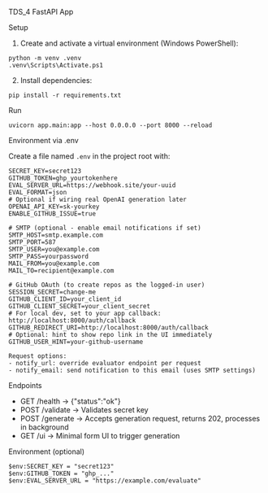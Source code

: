 TDS_4 FastAPI App

Setup

1) Create and activate a virtual environment (Windows PowerShell):
```
python -m venv .venv
.venv\Scripts\Activate.ps1
```

2) Install dependencies:
```
pip install -r requirements.txt
```

Run

```
uvicorn app.main:app --host 0.0.0.0 --port 8000 --reload
```

Environment via .env

Create a file named `.env` in the project root with:

```
SECRET_KEY=secret123
GITHUB_TOKEN=ghp_yourtokenhere
EVAL_SERVER_URL=https://webhook.site/your-uuid
EVAL_FORMAT=json
# Optional if wiring real OpenAI generation later
OPENAI_API_KEY=sk-yourkey
ENABLE_GITHUB_ISSUE=true

# SMTP (optional - enable email notifications if set)
SMTP_HOST=smtp.example.com
SMTP_PORT=587
SMTP_USER=you@example.com
SMTP_PASS=yourpassword
MAIL_FROM=you@example.com
MAIL_TO=recipient@example.com

# GitHub OAuth (to create repos as the logged-in user)
SESSION_SECRET=change-me
GITHUB_CLIENT_ID=your_client_id
GITHUB_CLIENT_SECRET=your_client_secret
# For local dev, set to your app callback: http://localhost:8000/auth/callback
GITHUB_REDIRECT_URI=http://localhost:8000/auth/callback
# Optional: hint to show repo link in the UI immediately
GITHUB_USER_HINT=your-github-username

Request options:
- notify_url: override evaluator endpoint per request
- notify_email: send notification to this email (uses SMTP settings)
```

Endpoints

- GET /health -> {"status":"ok"}
- POST /validate -> Validates secret key
 - POST /generate -> Accepts generation request, returns 202, processes in background
 - GET /ui -> Minimal form UI to trigger generation

Environment (optional)

```
$env:SECRET_KEY = "secret123"
$env:GITHUB_TOKEN = "ghp_..."
$env:EVAL_SERVER_URL = "https://example.com/evaluate"
```


